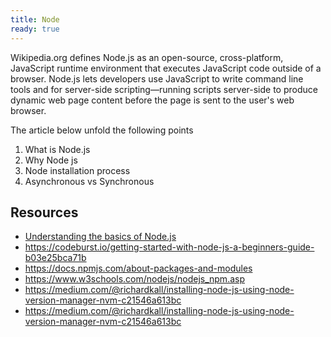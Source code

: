 ```yaml
---
title: Node
ready: true
---
```


Wikipedia.org defines Node.js as an open-source, cross-platform, JavaScript runtime environment that executes JavaScript code outside of a browser.
Node.js lets developers use JavaScript to write command line tools and for server-side scripting—running
scripts server-side to produce dynamic web page content before the page is sent to the user's web browser.

The article below unfold the following points

1. What is Node.js
2. Why Node js
3. Node installation process
4. Asynchronous vs Synchronous

## Resources

- [Understanding the basics of Node.js](https://medium.com/prod-io/understanding-the-basics-of-node-js-99e01c5d844f)
- https://codeburst.io/getting-started-with-node-js-a-beginners-guide-b03e25bca71b
- https://docs.npmjs.com/about-packages-and-modules
- https://www.w3schools.com/nodejs/nodejs_npm.asp
- https://medium.com/@richardkall/installing-node-js-using-node-version-manager-nvm-c21546a613bc
- https://medium.com/@richardkall/installing-node-js-using-node-version-manager-nvm-c21546a613bc
